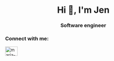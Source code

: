 <h1 align="center">Hi 👋, I'm Jen</h1>
<h3 align="center">Software engineer</h3>

<h3 align="left">Connect with me:</h3>
<p align="left">
<a href="https://linkedin.com/in/maria-jenessa-h-023b09b1" target="blank"><img align="center" src="https://raw.githubusercontent.com/rahuldkjain/github-profile-readme-generator/master/src/images/icons/Social/linked-in-alt.svg" alt="maria-jenessa-h-023b09b1" height="30" width="40" /></a>
</p>
